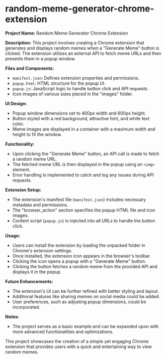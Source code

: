 # random-meme-generator-chrome-extension

**Project Name:** Random Meme Generator Chrome Extension

**Description:** This project involves creating a Chrome extension that generates and displays random memes when a "Generate Meme" button is clicked. The extension utilizes an external API to fetch meme URLs and then presents them in a popup window.

**Files and Components:**
  - `manifest.json`: Defines extension properties and permissions.
  - `popup.html`: HTML structure for the popup UI.
  - `popup.js`: JavaScript logic to handle button click and API requests.
  - Icon images of various sizes placed in the "images" folder.
  
**UI Design:**
  - Popup window dimensions set to 400px width and 600px height.
  - Button styled with a red background, attractive font, and white text color.
  - Meme images are displayed in a container with a maximum width and height to fit the window.

**Functionality:**
  - Upon clicking the "Generate Meme" button, an API call is made to fetch a random meme URL.
  - The fetched meme URL is then displayed in the popup using an `<img>` element.
  - Error handling is implemented to catch and log any issues during API requests.

**Extension Setup:**
  - The extension's manifest file (`manifest.json`) includes necessary metadata and permissions.
  - The "browser_action" section specifies the popup HTML file and icon images.
  - Content script (`popup.js`) is injected into all URLs to handle the button click.

**Usage:**
  - Users can install the extension by loading the unpacked folder in Chrome's extension settings.
  - Once installed, the extension icon appears in the browser's toolbar.
  - Clicking the icon opens a popup with a "Generate Meme" button.
  - Clicking the button fetches a random meme from the provided API and displays it in the popup.

**Future Enhancements:**
  - The extension's UI can be further refined with better styling and layout.
  - Additional features like sharing memes on social media could be added.
  - User preferences, such as adjusting popup dimensions, could be incorporated.

**Notes:**
  - The project serves as a basic example and can be expanded upon with more advanced functionalities and optimizations.

This project showcases the creation of a simple yet engaging Chrome extension that provides users with a quick and entertaining way to view random memes.
